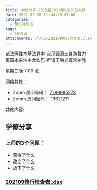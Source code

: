 ```yaml
---
title: 学修分享-2015届2021年9月28日共修
date: 2021-09-26 11:44:29-07:00
categories:
  - 慧灯禅修班
tags:
  - 2015届
attachments: /f/up/202109修行检查表.xlsx
---
```

诸法等性本基法界中 自现圆满三身游舞力  
离障本来怙主龙钦巴 祈请无垢光尊常护我



星期二晚 7:00 点

网络共修：

- Zoom 房间号码： [7789995278](https://us02web.zoom.us/j/7789995278?pwd=VjZmbWJFY2k2K0E5RVB2cTNIQmhqUT09)
- Zomm 房间密码： 19621211

共修内容:

## 学修分享

### 上师的3个问题：
- 获得了什么
- 改变了什么
- 放下了什么

### [202109修行检查表.xlsx](http://huidengchanxiu.net/hdv/f/up/202109修行检查表.xlsx)
